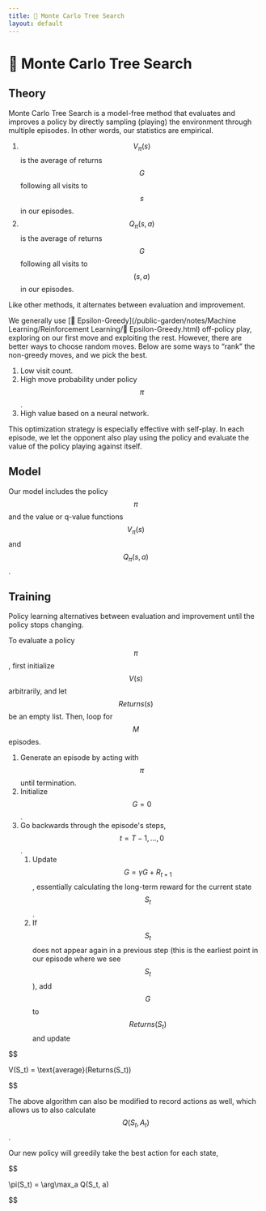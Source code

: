 ```yaml
---
title: 🎲 Monte Carlo Tree Search
layout: default
---
```


# 🎲 Monte Carlo Tree Search

## Theory
Monte Carlo Tree Search is a model-free method that evaluates and improves a policy by directly sampling (playing) the environment through multiple episodes. In other words, our statistics are empirical.
1. $$V_\pi(s)$$ is the average of returns $$G$$ following all visits to $$s$$ in our episodes.
2. $$Q_\pi(s, a)$$ is the average of returns $$G$$ following all visits to $$(s, a)$$ in our episodes.

Like other methods, it alternates between evaluation and improvement.

We generally use [🧧 Epsilon-Greedy](/public-garden/notes/Machine Learning/Reinforcement Learning/🧧 Epsilon-Greedy.html) off-policy play, exploring on our first move and exploiting the rest. However, there are better ways to choose random moves. Below are some ways to “rank” the non-greedy moves, and we pick the best.
1. Low visit count.
2. High move probability under policy $$\pi$$.
3. High value based on a neural network.

This optimization strategy is especially effective with self-play. In each episode, we let the opponent also play using the policy and evaluate the value of the policy playing against itself.

## Model
Our model includes the policy $$\pi$$ and the value or q-value functions $$V_\pi(s)$$ and $$Q_{\pi}(s, a)$$.

## Training
Policy learning alternatives between evaluation and improvement until the policy stops changing.

To evaluate a policy $$\pi$$, first initialize $$V(s)$$ arbitrarily, and let $$Returns(s)$$ be an empty list. Then, loop for $$M$$ episodes.
1. Generate an episode by acting with $$\pi$$ until termination.
2. Initialize $$G = 0$$.
3. Go backwards through the episode's steps, $$t = T-1, \ldots, 0$$.
	1. Update $$G = \gamma G + R_{t+1}$$, essentially calculating the long-term reward for the current state $$S_t$$.
	2. If $$S_t$$ does not appear again in a previous step (this is the earliest point in our episode where we see $$S_t$$), add $$G$$ to $$Returns(S_t)$$ and update 

$$

V(S_t) = \text{average}(Returns(S_t))

$$

The above algorithm can also be modified to record actions as well, which allows us to also calculate $$Q(S_t, A_t)$$.

Our new policy will greedily take the best action for each state, 

$$

\pi(S_t) = \arg\max_a Q(S_t, a)

$$

